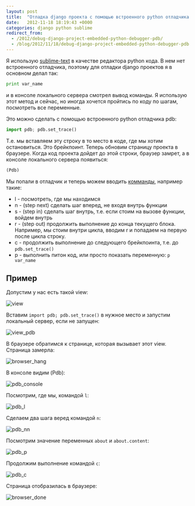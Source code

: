 ```yaml
---
layout: post
title:  "Отладка django проекта с помощью встроенного python отладчика pdb"
date:   2012-11-18 18:19:43 +0000
categories: django python sublime
redirect_from:
  - /2012/debug-django-project-embedded-python-debugger-pdb/
  - /blog/2012/11/18/debug-django-project-embedded-python-debugger-pdb.html
---
```


Я использую [sublime-text](http://www.sublimetext.com/) в качестве редактора python кода. В нем нет встроенного отладчика, поэтому для отладки django проектов я в основном делал так:

```python
print var_name
```

и в консоле локального сервера смотрел вывод команды. Я использую этот метод и сейчас, но иногда хочется пройтись по коду по шагам, посмотреть все переменные.

Это можно сделать с помощью встроенного python отладчика pdb:

```python
import pdb; pdb.set_trace()
```

<!--more-->

Т.е. мы вставляем эту строку в то место в коде, где мы хотим остановиться. Это брейкпоинт. Теперь обновим страницу проекта в браузере. Когда код проекта дойдет до этой строки, браузер замрет, а в консоле локального сервера появиться:

```python
(Pdb)
```

Мы попали в отладчик и теперь можем вводить [комманды](http://docs.python.org/2/library/pdb.html#debugger-commands), например такие:

- l - посмотреть, где мы находимся
- n - (step next) сделать шаг вперед, не входя внутрь функции
- s - (step in) сделать шаг внутрь, т.е. если стоим на вызове функции, войдем внутрь
- r - (step out) продолжить выполнение до конца текущего блока. Например, мы стоим внутри цикла, вводим r и попадаем на первую после цикла строку.
- c - продолжить выполнение до следующего брейкпоинта, т.е. до `pdb.set_trace()`
- p - выполнить питон код, или просто показать переменную: `p var_name`

## Пример

Допустим у нас есть такой view:

![view](/assets/images/posts/2012-11-18-debug-django-project-embedded-python-debugger-pdb/view.jpeg "view")

Вставим `import pdb; pdb.set_trace()` в нужное место и запустим локальный сервер, если не запущен:

![view_pdb](/assets/images/posts/2012-11-18-debug-django-project-embedded-python-debugger-pdb/view_pdb.jpeg "view_pdb")

В браузере обратимся к странице, которая вызывает этот view. Страница замерла:

![browser_hang](/assets/images/posts/2012-11-18-debug-django-project-embedded-python-debugger-pdb/browser_hang.jpeg "browser_hang")

В консоле видим (Pdb):

![pdb_console](/assets/images/posts/2012-11-18-debug-django-project-embedded-python-debugger-pdb/pdb_console.jpeg "pdb_console")

Посмотрим, где мы, командой `l`:

![pdb_l](/assets/images/posts/2012-11-18-debug-django-project-embedded-python-debugger-pdb/pdb_l.jpeg "pdb_l")

Сделаем два шага веред командой `n`:

![pdb_nn](/assets/images/posts/2012-11-18-debug-django-project-embedded-python-debugger-pdb/pdb_nn.jpeg "pdb_nn")

Посмотрим значение переменных `about` и `about.content`:

![pdb_p](/assets/images/posts/2012-11-18-debug-django-project-embedded-python-debugger-pdb/pdb_p.jpeg "pdb_p")

Продолжим выполнение командой `c`:

![pdb_c](/assets/images/posts/2012-11-18-debug-django-project-embedded-python-debugger-pdb/pdb_c.jpeg "pdb_c")

Страница отобразилась в браузере:

![browser_done](/assets/images/posts/2012-11-18-debug-django-project-embedded-python-debugger-pdb/browser_done.jpeg "browser_done")
